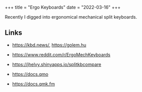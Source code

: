 +++
title = "Ergo Keyboards"
date = "2022-03-16"
+++

Recently I digged into ergonomical mechanical split keyboards.

## Links

* https://kbd.news/, https://golem.hu
* https://www.reddit.com/r/ErgoMechKeyboards


* https://jhelvy.shinyapps.io/splitkbcompare
* https://docs.qmo
* https://docs.qmk.fm


